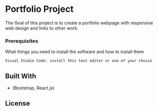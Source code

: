 # Portfolio Project

The Goal of this project is to create a portfolio webpage with responsive web design and links to other work.

### Prerequisites

What things you need to install the software and how to install them

```
Visual Studio Code: install this text editor or one of your choice

```
## Built With

* (Bootstrap, React.js) 

## License







